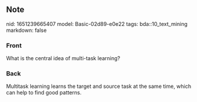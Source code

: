 ## Note
nid: 1651239665407
model: Basic-02d89-e0e22
tags: bda::10_text_mining
markdown: false

### Front
What is the central idea of multi-task learning?

### Back
Multitask learning learns the target and source task at the same time, which can help to find good patterns.
